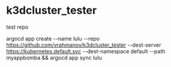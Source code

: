 # k3dcluster_tester

test repo

argocd app create --name lulu --repo <https://github.com/vrahmanov/k3dcluster_tester> --dest-server <https://kubernetes.default.svc> --dest-namespace default --path myappbomba && argocd app sync lulu
